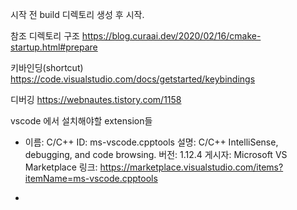 시작 전 build 디렉토리 생성 후 시작.


참조
디렉토리 구조
https://blog.curaai.dev/2020/02/16/cmake-startup.html#prepare

키바인딩(shortcut)
https://code.visualstudio.com/docs/getstarted/keybindings

디버깅
https://webnautes.tistory.com/1158

vscode 에서 설치해야할 extension들
- 이름: C/C++
ID: ms-vscode.cpptools
설명: C/C++ IntelliSense, debugging, and code browsing.
버전: 1.12.4
게시자: Microsoft
VS Marketplace 링크: https://marketplace.visualstudio.com/items?itemName=ms-vscode.cpptools

- 
